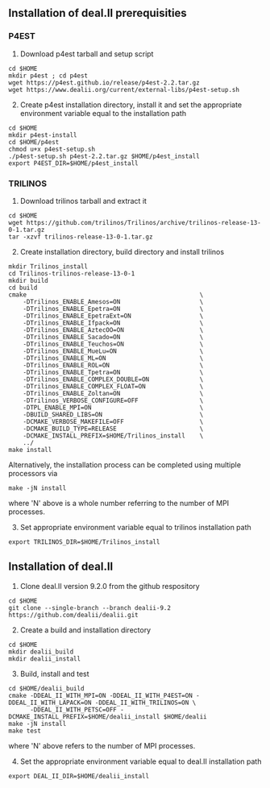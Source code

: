 ## Installation of deal.II prerequisities 

### P4EST

1. Download p4est tarball and setup script
```
cd $HOME
mkdir p4est ; cd p4est
wget https://p4est.github.io/release/p4est-2.2.tar.gz
wget https://www.dealii.org/current/external-libs/p4est-setup.sh
``` 

2. Create p4est installation directory, install it and set the appropriate environment variable equal to the installation path

```
cd $HOME
mkdir p4est-install
cd $HOME/p4est
chmod u+x p4est-setup.sh
./p4est-setup.sh p4est-2.2.tar.gz $HOME/p4est_install
export P4EST_DIR=$HOME/p4est_install 
```

### TRILINOS

1. Download trilinos tarball and extract it 

```
cd $HOME
wget https://github.com/trilinos/Trilinos/archive/trilinos-release-13-0-1.tar.gz
tar -xzvf trilinos-release-13-0-1.tar.gz
```  

2. Create installation directory, build directory and install trilinos

```
mkdir Trilinos_install
cd Trilinos-trilinos-release-13-0-1
mkdir build
cd build 
cmake                                                \
    -DTrilinos_ENABLE_Amesos=ON                      \
    -DTrilinos_ENABLE_Epetra=ON                      \
    -DTrilinos_ENABLE_EpetraExt=ON                   \
    -DTrilinos_ENABLE_Ifpack=ON                      \
    -DTrilinos_ENABLE_AztecOO=ON                     \
    -DTrilinos_ENABLE_Sacado=ON                      \
    -DTrilinos_ENABLE_Teuchos=ON                     \
    -DTrilinos_ENABLE_MueLu=ON                       \
    -DTrilinos_ENABLE_ML=ON                          \
    -DTrilinos_ENABLE_ROL=ON                         \
    -DTrilinos_ENABLE_Tpetra=ON                      \
    -DTrilinos_ENABLE_COMPLEX_DOUBLE=ON              \
    -DTrilinos_ENABLE_COMPLEX_FLOAT=ON               \
    -DTrilinos_ENABLE_Zoltan=ON                      \
    -DTrilinos_VERBOSE_CONFIGURE=OFF                 \
    -DTPL_ENABLE_MPI=ON                              \
    -DBUILD_SHARED_LIBS=ON                           \
    -DCMAKE_VERBOSE_MAKEFILE=OFF                     \
    -DCMAKE_BUILD_TYPE=RELEASE                       \
    -DCMAKE_INSTALL_PREFIX=$HOME/Trilinos_install    \
    ../
make install
``` 
Alternatively, the installation process can be completed using multiple processors via

```
make -jN install 
```

where 'N' above is a whole number referring to the number of MPI processes.

3. Set appropriate environment variable equal to trilinos installation path

```
export TRILINOS_DIR=$HOME/Trilinos_install
```

## Installation of deal.II

1. Clone deal.II version 9.2.0 from the github respository
```
cd $HOME
git clone --single-branch --branch dealii-9.2 https://github.com/dealii/dealii.git
```

2. Create a build and installation directory
```
cd $HOME
mkdir dealii_build
mkdir dealii_install
```

3. Build, install and test
```
cd $HOME/dealii_build
cmake -DDEAL_II_WITH_MPI=ON -DDEAL_II_WITH_P4EST=ON -DDEAL_II_WITH_LAPACK=ON -DDEAL_II_WITH_TRILINOS=ON \
      -DDEAL_II_WITH_PETSC=OFF -DCMAKE_INSTALL_PREFIX=$HOME/dealii_install $HOME/dealii
make -jN install
make test
```

where 'N' above refers to the number of MPI processes.

4. Set the appropriate environment variable equal to deal.II installation path
```
export DEAL_II_DIR=$HOME/dealii_install
```


